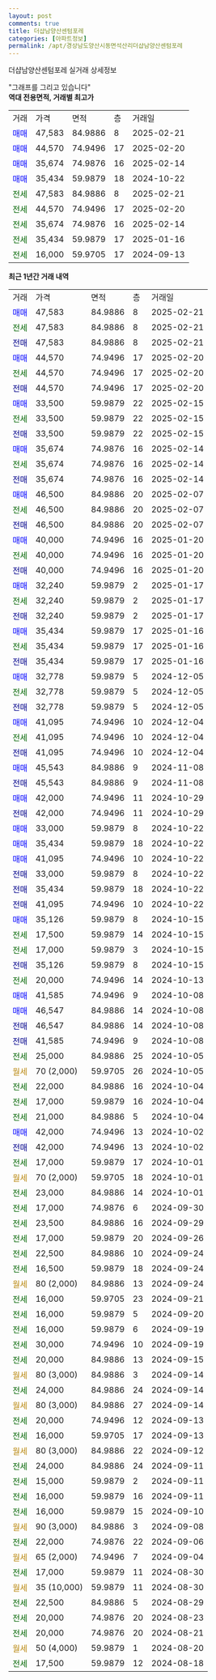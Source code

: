 ```yaml
---
layout: post
comments: true
title: 더샵남양산센텀포레
categories: [아파트정보]
permalink: /apt/경상남도양산시동면석산리더샵남양산센텀포레
---
```


더샵남양산센텀포레 실거래 상세정보

<script type="text/javascript">
  google.charts.load('current', {'packages':['line', 'corechart']});
  google.charts.setOnLoadCallback(drawChart);

  function drawChart() {
    var data = new google.visualization.DataTable();
    data.addColumn('date', '거래일');
    data.addColumn('number', "매매");
    data.addColumn('number', "전세");
    data.addColumn('number', "전매");

    data.addRows([[new Date(Date.parse("2025-02-21")), 47583, null, null], [new Date(Date.parse("2025-02-21")), null, 47583, null], [new Date(Date.parse("2025-02-21")), null, null, 47583], [new Date(Date.parse("2025-02-20")), 44570, null, null], [new Date(Date.parse("2025-02-20")), null, 44570, null], [new Date(Date.parse("2025-02-20")), null, null, 44570], [new Date(Date.parse("2025-02-15")), 33500, null, null], [new Date(Date.parse("2025-02-15")), null, 33500, null], [new Date(Date.parse("2025-02-15")), null, null, 33500], [new Date(Date.parse("2025-02-14")), 35674, null, null], [new Date(Date.parse("2025-02-14")), null, 35674, null], [new Date(Date.parse("2025-02-14")), null, null, 35674], [new Date(Date.parse("2025-02-07")), 46500, null, null], [new Date(Date.parse("2025-02-07")), null, 46500, null], [new Date(Date.parse("2025-02-07")), null, null, 46500], [new Date(Date.parse("2025-01-20")), 40000, null, null], [new Date(Date.parse("2025-01-20")), null, 40000, null], [new Date(Date.parse("2025-01-20")), null, null, 40000], [new Date(Date.parse("2025-01-17")), 32240, null, null], [new Date(Date.parse("2025-01-17")), null, 32240, null], [new Date(Date.parse("2025-01-17")), null, null, 32240], [new Date(Date.parse("2025-01-16")), 35434, null, null], [new Date(Date.parse("2025-01-16")), null, 35434, null], [new Date(Date.parse("2025-01-16")), null, null, 35434], [new Date(Date.parse("2024-12-05")), 32778, null, null], [new Date(Date.parse("2024-12-05")), null, 32778, null], [new Date(Date.parse("2024-12-05")), null, null, 32778], [new Date(Date.parse("2024-12-04")), 41095, null, null], [new Date(Date.parse("2024-12-04")), null, 41095, null], [new Date(Date.parse("2024-12-04")), null, null, 41095], [new Date(Date.parse("2024-11-08")), 45543, null, null], [new Date(Date.parse("2024-11-08")), null, null, 45543], [new Date(Date.parse("2024-10-29")), 42000, null, null], [new Date(Date.parse("2024-10-29")), null, null, 42000], [new Date(Date.parse("2024-10-22")), 33000, null, null], [new Date(Date.parse("2024-10-22")), 35434, null, null], [new Date(Date.parse("2024-10-22")), 41095, null, null], [new Date(Date.parse("2024-10-22")), null, null, 33000], [new Date(Date.parse("2024-10-22")), null, null, 35434], [new Date(Date.parse("2024-10-22")), null, null, 41095], [new Date(Date.parse("2024-10-15")), 35126, null, null], [new Date(Date.parse("2024-10-15")), null, 17500, null], [new Date(Date.parse("2024-10-15")), null, 17000, null], [new Date(Date.parse("2024-10-15")), null, null, 35126], [new Date(Date.parse("2024-10-13")), null, 20000, null], [new Date(Date.parse("2024-10-08")), 41585, null, null], [new Date(Date.parse("2024-10-08")), 46547, null, null], [new Date(Date.parse("2024-10-08")), null, null, 46547], [new Date(Date.parse("2024-10-08")), null, null, 41585], [new Date(Date.parse("2024-10-05")), null, 25000, null], [new Date(Date.parse("2024-10-05")), null, null, null], [new Date(Date.parse("2024-10-04")), null, 22000, null], [new Date(Date.parse("2024-10-04")), null, 17000, null], [new Date(Date.parse("2024-10-04")), null, 21000, null], [new Date(Date.parse("2024-10-02")), 42000, null, null], [new Date(Date.parse("2024-10-02")), null, null, 42000], [new Date(Date.parse("2024-10-01")), null, 17000, null], [new Date(Date.parse("2024-10-01")), null, null, null], [new Date(Date.parse("2024-10-01")), null, 23000, null], [new Date(Date.parse("2024-09-30")), null, 17000, null], [new Date(Date.parse("2024-09-29")), null, 23500, null], [new Date(Date.parse("2024-09-26")), null, 17000, null], [new Date(Date.parse("2024-09-24")), null, 22500, null], [new Date(Date.parse("2024-09-24")), null, 16500, null], [new Date(Date.parse("2024-09-24")), null, null, null], [new Date(Date.parse("2024-09-21")), null, 16000, null], [new Date(Date.parse("2024-09-20")), null, 16000, null], [new Date(Date.parse("2024-09-19")), null, 16000, null], [new Date(Date.parse("2024-09-19")), null, 30000, null], [new Date(Date.parse("2024-09-15")), null, 20000, null], [new Date(Date.parse("2024-09-14")), null, null, null], [new Date(Date.parse("2024-09-14")), null, 24000, null], [new Date(Date.parse("2024-09-14")), null, null, null], [new Date(Date.parse("2024-09-13")), null, 20000, null], [new Date(Date.parse("2024-09-13")), null, 16000, null], [new Date(Date.parse("2024-09-12")), null, null, null], [new Date(Date.parse("2024-09-11")), null, 24000, null], [new Date(Date.parse("2024-09-11")), null, 15000, null], [new Date(Date.parse("2024-09-11")), null, 16000, null], [new Date(Date.parse("2024-09-10")), null, 16000, null], [new Date(Date.parse("2024-09-08")), null, null, null], [new Date(Date.parse("2024-09-06")), null, 22000, null], [new Date(Date.parse("2024-09-04")), null, null, null], [new Date(Date.parse("2024-08-30")), null, 17000, null], [new Date(Date.parse("2024-08-30")), null, null, null], [new Date(Date.parse("2024-08-29")), null, 22500, null], [new Date(Date.parse("2024-08-23")), null, 20000, null], [new Date(Date.parse("2024-08-21")), null, 20000, null], [new Date(Date.parse("2024-08-20")), null, null, null], [new Date(Date.parse("2024-08-18")), null, 17500, null]]);

    var options = {
      hAxis: {
        format: 'yyyy/MM/dd'
      },    
      lineWidth: 0,
      pointsVisible: true,    
      title: '최근 1년간 유형별 실거래가 분포',
      legend: { position: 'bottom' }
    };

    var formatter = new google.visualization.NumberFormat({pattern:'###,###'} );
    formatter.format(data, 1);
    formatter.format(data, 2);
    
    setTimeout(function() {
        var chart = new google.visualization.LineChart(document.getElementById('columnchart_material'));
        chart.draw(data, (options));
        document.getElementById('loading').style.display = 'none';
    }, 200);
  }
</script>


<div id="loading" style="z-index:20; display: block; margin-left: 0px">"그래프를 그리고 있습니다"</div>
<div id="columnchart_material" style="width: 95%; margin-left: 0px; display: block"></div>
<!-- contents start -->
<b>역대 전용면적, 거래별 최고가</b>
<table class="sortable">
    <tr>
      <td>거래</td>
      <td>가격</td>
      <td>면적</td>
      <td>층</td>
      <td>거래일</td>
    </tr>
        <tr>
          <td><a style="color: blue">매매</a></td>
          <td>47,583</td>
          <td>84.9886</td>
          <td>8</td>
          <td>2025-02-21</td>
        </tr>            <tr>
          <td><a style="color: blue">매매</a></td>
          <td>44,570</td>
          <td>74.9496</td>
          <td>17</td>
          <td>2025-02-20</td>
        </tr>            <tr>
          <td><a style="color: blue">매매</a></td>
          <td>35,674</td>
          <td>74.9876</td>
          <td>16</td>
          <td>2025-02-14</td>
        </tr>            <tr>
          <td><a style="color: blue">매매</a></td>
          <td>35,434</td>
          <td>59.9879</td>
          <td>18</td>
          <td>2024-10-22</td>
        </tr>        
        <tr>
              <td><a style="color: darkgreen">전세</a></td>
              <td>47,583</td>
              <td>84.9886</td>
              <td>8</td>
              <td>2025-02-21</td>
            </tr>            <tr>
              <td><a style="color: darkgreen">전세</a></td>
              <td>44,570</td>
              <td>74.9496</td>
              <td>17</td>
              <td>2025-02-20</td>
            </tr>            <tr>
              <td><a style="color: darkgreen">전세</a></td>
              <td>35,674</td>
              <td>74.9876</td>
              <td>16</td>
              <td>2025-02-14</td>
            </tr>            <tr>
              <td><a style="color: darkgreen">전세</a></td>
              <td>35,434</td>
              <td>59.9879</td>
              <td>17</td>
              <td>2025-01-16</td>
            </tr>            <tr>
              <td><a style="color: darkgreen">전세</a></td>
              <td>16,000</td>
              <td>59.9705</td>
              <td>17</td>
              <td>2024-09-13</td>
            </tr>        
    
</table>

<b>최근 1년간 거래 내역</b>

<table class="sortable">
    <tr>
      <td>거래</td>
      <td>가격</td>
      <td>면적</td>
      <td>층</td>
      <td>거래일</td>
    </tr>
    <tr>
      <td><a style="color: blue">매매</a></td>
      <td>47,583</td>
      <td>84.9886</td>
      <td>8</td>
      <td>2025-02-21</td>
    </tr>          <tr>
      <td><a style="color: darkgreen">전세</a></td>
      <td>47,583</td>
      <td>84.9886</td>
      <td>8</td>
      <td>2025-02-21</td>
    </tr>          <tr>
      <td><a style="color: darkblue">전매</a></td>
      <td>47,583</td>
      <td>84.9886</td>
      <td>8</td>
      <td>2025-02-21</td>
    </tr>          <tr>
      <td><a style="color: blue">매매</a></td>
      <td>44,570</td>
      <td>74.9496</td>
      <td>17</td>
      <td>2025-02-20</td>
    </tr>          <tr>
      <td><a style="color: darkgreen">전세</a></td>
      <td>44,570</td>
      <td>74.9496</td>
      <td>17</td>
      <td>2025-02-20</td>
    </tr>          <tr>
      <td><a style="color: darkblue">전매</a></td>
      <td>44,570</td>
      <td>74.9496</td>
      <td>17</td>
      <td>2025-02-20</td>
    </tr>          <tr>
      <td><a style="color: blue">매매</a></td>
      <td>33,500</td>
      <td>59.9879</td>
      <td>22</td>
      <td>2025-02-15</td>
    </tr>          <tr>
      <td><a style="color: darkgreen">전세</a></td>
      <td>33,500</td>
      <td>59.9879</td>
      <td>22</td>
      <td>2025-02-15</td>
    </tr>          <tr>
      <td><a style="color: darkblue">전매</a></td>
      <td>33,500</td>
      <td>59.9879</td>
      <td>22</td>
      <td>2025-02-15</td>
    </tr>          <tr>
      <td><a style="color: blue">매매</a></td>
      <td>35,674</td>
      <td>74.9876</td>
      <td>16</td>
      <td>2025-02-14</td>
    </tr>          <tr>
      <td><a style="color: darkgreen">전세</a></td>
      <td>35,674</td>
      <td>74.9876</td>
      <td>16</td>
      <td>2025-02-14</td>
    </tr>          <tr>
      <td><a style="color: darkblue">전매</a></td>
      <td>35,674</td>
      <td>74.9876</td>
      <td>16</td>
      <td>2025-02-14</td>
    </tr>          <tr>
      <td><a style="color: blue">매매</a></td>
      <td>46,500</td>
      <td>84.9886</td>
      <td>20</td>
      <td>2025-02-07</td>
    </tr>          <tr>
      <td><a style="color: darkgreen">전세</a></td>
      <td>46,500</td>
      <td>84.9886</td>
      <td>20</td>
      <td>2025-02-07</td>
    </tr>          <tr>
      <td><a style="color: darkblue">전매</a></td>
      <td>46,500</td>
      <td>84.9886</td>
      <td>20</td>
      <td>2025-02-07</td>
    </tr>          <tr>
      <td><a style="color: blue">매매</a></td>
      <td>40,000</td>
      <td>74.9496</td>
      <td>16</td>
      <td>2025-01-20</td>
    </tr>          <tr>
      <td><a style="color: darkgreen">전세</a></td>
      <td>40,000</td>
      <td>74.9496</td>
      <td>16</td>
      <td>2025-01-20</td>
    </tr>          <tr>
      <td><a style="color: darkblue">전매</a></td>
      <td>40,000</td>
      <td>74.9496</td>
      <td>16</td>
      <td>2025-01-20</td>
    </tr>          <tr>
      <td><a style="color: blue">매매</a></td>
      <td>32,240</td>
      <td>59.9879</td>
      <td>2</td>
      <td>2025-01-17</td>
    </tr>          <tr>
      <td><a style="color: darkgreen">전세</a></td>
      <td>32,240</td>
      <td>59.9879</td>
      <td>2</td>
      <td>2025-01-17</td>
    </tr>          <tr>
      <td><a style="color: darkblue">전매</a></td>
      <td>32,240</td>
      <td>59.9879</td>
      <td>2</td>
      <td>2025-01-17</td>
    </tr>          <tr>
      <td><a style="color: blue">매매</a></td>
      <td>35,434</td>
      <td>59.9879</td>
      <td>17</td>
      <td>2025-01-16</td>
    </tr>          <tr>
      <td><a style="color: darkgreen">전세</a></td>
      <td>35,434</td>
      <td>59.9879</td>
      <td>17</td>
      <td>2025-01-16</td>
    </tr>          <tr>
      <td><a style="color: darkblue">전매</a></td>
      <td>35,434</td>
      <td>59.9879</td>
      <td>17</td>
      <td>2025-01-16</td>
    </tr>          <tr>
      <td><a style="color: blue">매매</a></td>
      <td>32,778</td>
      <td>59.9879</td>
      <td>5</td>
      <td>2024-12-05</td>
    </tr>          <tr>
      <td><a style="color: darkgreen">전세</a></td>
      <td>32,778</td>
      <td>59.9879</td>
      <td>5</td>
      <td>2024-12-05</td>
    </tr>          <tr>
      <td><a style="color: darkblue">전매</a></td>
      <td>32,778</td>
      <td>59.9879</td>
      <td>5</td>
      <td>2024-12-05</td>
    </tr>          <tr>
      <td><a style="color: blue">매매</a></td>
      <td>41,095</td>
      <td>74.9496</td>
      <td>10</td>
      <td>2024-12-04</td>
    </tr>          <tr>
      <td><a style="color: darkgreen">전세</a></td>
      <td>41,095</td>
      <td>74.9496</td>
      <td>10</td>
      <td>2024-12-04</td>
    </tr>          <tr>
      <td><a style="color: darkblue">전매</a></td>
      <td>41,095</td>
      <td>74.9496</td>
      <td>10</td>
      <td>2024-12-04</td>
    </tr>          <tr>
      <td><a style="color: blue">매매</a></td>
      <td>45,543</td>
      <td>84.9886</td>
      <td>9</td>
      <td>2024-11-08</td>
    </tr>          <tr>
      <td><a style="color: darkblue">전매</a></td>
      <td>45,543</td>
      <td>84.9886</td>
      <td>9</td>
      <td>2024-11-08</td>
    </tr>          <tr>
      <td><a style="color: blue">매매</a></td>
      <td>42,000</td>
      <td>74.9496</td>
      <td>11</td>
      <td>2024-10-29</td>
    </tr>          <tr>
      <td><a style="color: darkblue">전매</a></td>
      <td>42,000</td>
      <td>74.9496</td>
      <td>11</td>
      <td>2024-10-29</td>
    </tr>          <tr>
      <td><a style="color: blue">매매</a></td>
      <td>33,000</td>
      <td>59.9879</td>
      <td>8</td>
      <td>2024-10-22</td>
    </tr>          <tr>
      <td><a style="color: blue">매매</a></td>
      <td>35,434</td>
      <td>59.9879</td>
      <td>18</td>
      <td>2024-10-22</td>
    </tr>          <tr>
      <td><a style="color: blue">매매</a></td>
      <td>41,095</td>
      <td>74.9496</td>
      <td>10</td>
      <td>2024-10-22</td>
    </tr>          <tr>
      <td><a style="color: darkblue">전매</a></td>
      <td>33,000</td>
      <td>59.9879</td>
      <td>8</td>
      <td>2024-10-22</td>
    </tr>          <tr>
      <td><a style="color: darkblue">전매</a></td>
      <td>35,434</td>
      <td>59.9879</td>
      <td>18</td>
      <td>2024-10-22</td>
    </tr>          <tr>
      <td><a style="color: darkblue">전매</a></td>
      <td>41,095</td>
      <td>74.9496</td>
      <td>10</td>
      <td>2024-10-22</td>
    </tr>          <tr>
      <td><a style="color: blue">매매</a></td>
      <td>35,126</td>
      <td>59.9879</td>
      <td>8</td>
      <td>2024-10-15</td>
    </tr>          <tr>
      <td><a style="color: darkgreen">전세</a></td>
      <td>17,500</td>
      <td>59.9879</td>
      <td>14</td>
      <td>2024-10-15</td>
    </tr>          <tr>
      <td><a style="color: darkgreen">전세</a></td>
      <td>17,000</td>
      <td>59.9879</td>
      <td>3</td>
      <td>2024-10-15</td>
    </tr>          <tr>
      <td><a style="color: darkblue">전매</a></td>
      <td>35,126</td>
      <td>59.9879</td>
      <td>8</td>
      <td>2024-10-15</td>
    </tr>          <tr>
      <td><a style="color: darkgreen">전세</a></td>
      <td>20,000</td>
      <td>74.9496</td>
      <td>14</td>
      <td>2024-10-13</td>
    </tr>          <tr>
      <td><a style="color: blue">매매</a></td>
      <td>41,585</td>
      <td>74.9496</td>
      <td>9</td>
      <td>2024-10-08</td>
    </tr>          <tr>
      <td><a style="color: blue">매매</a></td>
      <td>46,547</td>
      <td>84.9886</td>
      <td>14</td>
      <td>2024-10-08</td>
    </tr>          <tr>
      <td><a style="color: darkblue">전매</a></td>
      <td>46,547</td>
      <td>84.9886</td>
      <td>14</td>
      <td>2024-10-08</td>
    </tr>          <tr>
      <td><a style="color: darkblue">전매</a></td>
      <td>41,585</td>
      <td>74.9496</td>
      <td>9</td>
      <td>2024-10-08</td>
    </tr>          <tr>
      <td><a style="color: darkgreen">전세</a></td>
      <td>25,000</td>
      <td>84.9886</td>
      <td>25</td>
      <td>2024-10-05</td>
    </tr>          <tr>
      <td><a style="color: darkgoldenrod">월세</a></td>
      <td>70 (2,000)</td>
      <td>59.9705</td>
      <td>26</td>
      <td>2024-10-05</td>
    </tr>          <tr>
      <td><a style="color: darkgreen">전세</a></td>
      <td>22,000</td>
      <td>84.9886</td>
      <td>16</td>
      <td>2024-10-04</td>
    </tr>          <tr>
      <td><a style="color: darkgreen">전세</a></td>
      <td>17,000</td>
      <td>59.9879</td>
      <td>16</td>
      <td>2024-10-04</td>
    </tr>          <tr>
      <td><a style="color: darkgreen">전세</a></td>
      <td>21,000</td>
      <td>84.9886</td>
      <td>5</td>
      <td>2024-10-04</td>
    </tr>          <tr>
      <td><a style="color: blue">매매</a></td>
      <td>42,000</td>
      <td>74.9496</td>
      <td>13</td>
      <td>2024-10-02</td>
    </tr>          <tr>
      <td><a style="color: darkblue">전매</a></td>
      <td>42,000</td>
      <td>74.9496</td>
      <td>13</td>
      <td>2024-10-02</td>
    </tr>          <tr>
      <td><a style="color: darkgreen">전세</a></td>
      <td>17,000</td>
      <td>59.9879</td>
      <td>17</td>
      <td>2024-10-01</td>
    </tr>          <tr>
      <td><a style="color: darkgoldenrod">월세</a></td>
      <td>70 (2,000)</td>
      <td>59.9705</td>
      <td>18</td>
      <td>2024-10-01</td>
    </tr>          <tr>
      <td><a style="color: darkgreen">전세</a></td>
      <td>23,000</td>
      <td>84.9886</td>
      <td>14</td>
      <td>2024-10-01</td>
    </tr>          <tr>
      <td><a style="color: darkgreen">전세</a></td>
      <td>17,000</td>
      <td>74.9876</td>
      <td>6</td>
      <td>2024-09-30</td>
    </tr>          <tr>
      <td><a style="color: darkgreen">전세</a></td>
      <td>23,500</td>
      <td>84.9886</td>
      <td>16</td>
      <td>2024-09-29</td>
    </tr>          <tr>
      <td><a style="color: darkgreen">전세</a></td>
      <td>17,000</td>
      <td>59.9879</td>
      <td>20</td>
      <td>2024-09-26</td>
    </tr>          <tr>
      <td><a style="color: darkgreen">전세</a></td>
      <td>22,500</td>
      <td>84.9886</td>
      <td>10</td>
      <td>2024-09-24</td>
    </tr>          <tr>
      <td><a style="color: darkgreen">전세</a></td>
      <td>16,500</td>
      <td>59.9879</td>
      <td>18</td>
      <td>2024-09-24</td>
    </tr>          <tr>
      <td><a style="color: darkgoldenrod">월세</a></td>
      <td>80 (2,000)</td>
      <td>84.9886</td>
      <td>13</td>
      <td>2024-09-24</td>
    </tr>          <tr>
      <td><a style="color: darkgreen">전세</a></td>
      <td>16,000</td>
      <td>59.9705</td>
      <td>23</td>
      <td>2024-09-21</td>
    </tr>          <tr>
      <td><a style="color: darkgreen">전세</a></td>
      <td>16,000</td>
      <td>59.9879</td>
      <td>5</td>
      <td>2024-09-20</td>
    </tr>          <tr>
      <td><a style="color: darkgreen">전세</a></td>
      <td>16,000</td>
      <td>59.9879</td>
      <td>6</td>
      <td>2024-09-19</td>
    </tr>          <tr>
      <td><a style="color: darkgreen">전세</a></td>
      <td>30,000</td>
      <td>74.9496</td>
      <td>10</td>
      <td>2024-09-19</td>
    </tr>          <tr>
      <td><a style="color: darkgreen">전세</a></td>
      <td>20,000</td>
      <td>84.9886</td>
      <td>13</td>
      <td>2024-09-15</td>
    </tr>          <tr>
      <td><a style="color: darkgoldenrod">월세</a></td>
      <td>80 (3,000)</td>
      <td>84.9886</td>
      <td>3</td>
      <td>2024-09-14</td>
    </tr>          <tr>
      <td><a style="color: darkgreen">전세</a></td>
      <td>24,000</td>
      <td>84.9886</td>
      <td>24</td>
      <td>2024-09-14</td>
    </tr>          <tr>
      <td><a style="color: darkgoldenrod">월세</a></td>
      <td>80 (3,000)</td>
      <td>84.9886</td>
      <td>27</td>
      <td>2024-09-14</td>
    </tr>          <tr>
      <td><a style="color: darkgreen">전세</a></td>
      <td>20,000</td>
      <td>74.9496</td>
      <td>12</td>
      <td>2024-09-13</td>
    </tr>          <tr>
      <td><a style="color: darkgreen">전세</a></td>
      <td>16,000</td>
      <td>59.9705</td>
      <td>17</td>
      <td>2024-09-13</td>
    </tr>          <tr>
      <td><a style="color: darkgoldenrod">월세</a></td>
      <td>80 (3,000)</td>
      <td>84.9886</td>
      <td>22</td>
      <td>2024-09-12</td>
    </tr>          <tr>
      <td><a style="color: darkgreen">전세</a></td>
      <td>24,000</td>
      <td>84.9886</td>
      <td>24</td>
      <td>2024-09-11</td>
    </tr>          <tr>
      <td><a style="color: darkgreen">전세</a></td>
      <td>15,000</td>
      <td>59.9879</td>
      <td>2</td>
      <td>2024-09-11</td>
    </tr>          <tr>
      <td><a style="color: darkgreen">전세</a></td>
      <td>16,000</td>
      <td>59.9879</td>
      <td>16</td>
      <td>2024-09-11</td>
    </tr>          <tr>
      <td><a style="color: darkgreen">전세</a></td>
      <td>16,000</td>
      <td>59.9879</td>
      <td>15</td>
      <td>2024-09-10</td>
    </tr>          <tr>
      <td><a style="color: darkgoldenrod">월세</a></td>
      <td>90 (3,000)</td>
      <td>84.9886</td>
      <td>3</td>
      <td>2024-09-08</td>
    </tr>          <tr>
      <td><a style="color: darkgreen">전세</a></td>
      <td>22,000</td>
      <td>74.9876</td>
      <td>22</td>
      <td>2024-09-06</td>
    </tr>          <tr>
      <td><a style="color: darkgoldenrod">월세</a></td>
      <td>65 (2,000)</td>
      <td>74.9496</td>
      <td>7</td>
      <td>2024-09-04</td>
    </tr>          <tr>
      <td><a style="color: darkgreen">전세</a></td>
      <td>17,000</td>
      <td>59.9879</td>
      <td>11</td>
      <td>2024-08-30</td>
    </tr>          <tr>
      <td><a style="color: darkgoldenrod">월세</a></td>
      <td>35 (10,000)</td>
      <td>59.9879</td>
      <td>11</td>
      <td>2024-08-30</td>
    </tr>          <tr>
      <td><a style="color: darkgreen">전세</a></td>
      <td>22,500</td>
      <td>84.9886</td>
      <td>5</td>
      <td>2024-08-29</td>
    </tr>          <tr>
      <td><a style="color: darkgreen">전세</a></td>
      <td>20,000</td>
      <td>74.9876</td>
      <td>20</td>
      <td>2024-08-23</td>
    </tr>          <tr>
      <td><a style="color: darkgreen">전세</a></td>
      <td>20,000</td>
      <td>74.9876</td>
      <td>20</td>
      <td>2024-08-21</td>
    </tr>          <tr>
      <td><a style="color: darkgoldenrod">월세</a></td>
      <td>50 (4,000)</td>
      <td>59.9879</td>
      <td>1</td>
      <td>2024-08-20</td>
    </tr>          <tr>
      <td><a style="color: darkgreen">전세</a></td>
      <td>17,500</td>
      <td>59.9879</td>
      <td>12</td>
      <td>2024-08-18</td>
    </tr>      </table>
<!-- contents end -->    

